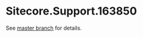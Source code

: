 # Sitecore.Support.163850

See [master branch](https://github.com/sitecoresupport/Sitecore.Support.163850) for details.